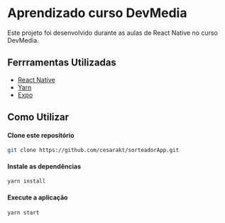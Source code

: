 # Aprendizado curso DevMedia

Este projeto foi desenvolvido durante as aulas de React Native no curso DevMedia.

## Ferrramentas Utilizadas

* [React Native](https://reactnative.dev/)
* [Yarn](https://yarnpkg.com/)
* [Expo](https://docs.expo.io/)

## Como Utilizar

#### Clone este repositório
```bash
git clone https://github.com/cesarakt/sorteadorApp.git
```

#### Instale as dependências
```bash
yarn install
```

#### Execute a aplicação
```bash
yarn start
```


